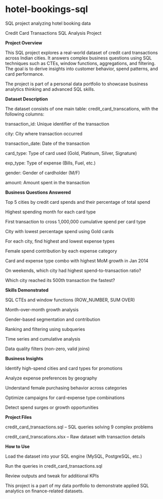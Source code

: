 # hotel-bookings-sql
SQL project analyzing hotel booking data

Credit Card Transactions SQL Analysis Project

**Project Overview**

This SQL project explores a real-world dataset of credit card transactions across Indian cities. It answers complex business questions using SQL techniques such as CTEs, window functions, aggregations, and filtering. The goal is to derive insights into customer behavior, spend patterns, and card performance.

The project is part of a personal data portfolio to showcase business analytics thinking and advanced SQL skills.

**Dataset Description**

The dataset consists of one main table: credit_card_transcations, with the following columns:

transaction_id: Unique identifier of the transaction

city: City where transaction occurred

transaction_date: Date of the transaction

card_type: Type of card used (Gold, Platinum, Silver, Signature)

exp_type: Type of expense (Bills, Fuel, etc.)

gender: Gender of cardholder (M/F)

amount: Amount spent in the transaction

**Business Questions Answered**

Top 5 cities by credit card spends and their percentage of total spend

Highest spending month for each card type

First transaction to cross 1,000,000 cumulative spend per card type

City with lowest percentage spend using Gold cards

For each city, find highest and lowest expense types

Female spend contribution by each expense category

Card and expense type combo with highest MoM growth in Jan 2014

On weekends, which city had highest spend-to-transaction ratio?

Which city reached its 500th transaction the fastest?

**Skills Demonstrated**

SQL CTEs and window functions (ROW_NUMBER, SUM OVER)

Month-over-month growth analysis

Gender-based segmentation and contribution

Ranking and filtering using subqueries

Time series and cumulative analysis

Data quality filters (non-zero, valid joins)

**Business Insights**

Identify high-spend cities and card types for promotions

Analyze expense preferences by geography

Understand female purchasing behavior across categories

Optimize campaigns for card-expense type combinations

Detect spend surges or growth opportunities

**Project Files**

credit_card_transactions.sql – SQL queries solving 9 complex problems

credit_card_transcations.xlsx – Raw dataset with transaction details

**How to Use**

Load the dataset into your SQL engine (MySQL, PostgreSQL, etc.)

Run the queries in credit_card_transactions.sql

Review outputs and tweak for additional KPIs

This project is a part of my data portfolio to demonstrate applied SQL analytics on finance-related datasets.
